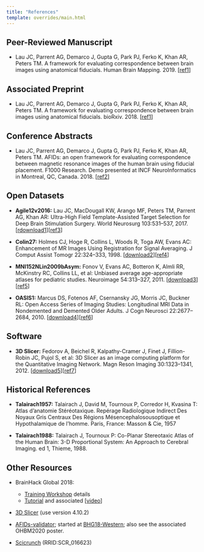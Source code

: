 ```yaml
---
title: "References"
template: overrides/main.html
---
```


## Peer-Reviewed Manuscript

* Lau JC, Parrent AG, Demarco J, Gupta G, Park PJ, Ferko K, Khan AR, Peters TM. A framework for evaluating correspondence between brain images using anatomical fiducials. Human Brain Mapping. 2019. [<a href="http://dx.doi.org/10.1002/hbm.24693" target="_blank">ref1</a>]

## Associated Preprint

* Lau JC, Parrent AG, Demarco J, Gupta G, Park PJ, Ferko K, Khan AR, Peters TM. A framework for evaluating correspondence between brain images using anatomical fiducials. bioRxiv. 2018. [<a href="https://www.biorxiv.org/content/early/2018/11/03/460675" target="_blank">ref1</a>]

## Conference Abstracts

* Lau JC, Parrent AG, Demarco J, Gupta G, Park PJ, Ferko K, Khan AR, Peters TM. AFIDs: an open framework for evaluating correspondence between magnetic resonance images of the human brain using fiducial placement. F1000 Research. Demo presented at INCF NeuroInformatics in Montreal, QC, Canada. 2018. [<a href="http://dx.doi.org/10.7490/f1000research.1115895.1" target="_blank">ref2</a>]

## Open Datasets

* **Agile12v2016:** Lau JC, MacDougall KW, Arango MF, Peters TM, Parrent AG, Khan AR: Ultra-High Field Template-Assisted Target Selection for Deep Brain Stimulation Surgery. World Neurosurg 103:531–537, 2017. [<a href="https://www.nitrc.org/projects/deepbrain7t/" target="_blank">rdownload1</a>][<a href="http://dx.doi.org/10.1016/j.wneu.2017.04.043" target="_blank">ref3</a>]

* **Colin27:** Holmes CJ, Hoge R, Collins L, Woods R, Toga AW, Evans AC: Enhancement of MR Images Using Registration for Signal Averaging. J Comput Assist Tomogr 22:324–333, 1998. [<a href="http://nist.mni.mcgill.ca/?p=935" target="_blank">download2</a>][<a href="http://dx.doi.org/10.1097/00004728-199803000-00032" target="_blank">ref4</a>]

* **MNI152NLin2009bAsym:** Fonov V, Evans AC, Botteron K, Almli RR, McKinstry RC, Collins LL, et al: Unbiased average age-appropriate atlases for pediatric studies. Neuroimage 54:313–327, 2011. [<a href="http://www.bic.mni.mcgill.ca/ServicesAtlases/ICBM152NLin2009" target="_blank">download3</a>][<a href="http://dx.doi.org/10.1016/j.neuroimage.2010.07.033" target="_blank">ref5</a>]

* **OASIS1:** Marcus DS, Fotenos AF, Csernansky JG, Morris JC, Buckner RL: Open Access Series of Imaging Studies: Longitudinal MRI Data in Nondemented and Demented Older Adults. J Cogn Neurosci 22:2677–2684, 2010. [<a href="https://www.oasis-brains.org" target="_blank">download4</a>][<a href="http://dx.doi.org/10.1162/jocn.2009.21407" target="_blank">ref6</a>]

## Software

* **3D Slicer:** Fedorov A, Beichel R, Kalpathy-Cramer J, Finet J, Fillion-Robin JC, Pujol S, et al: 3D Slicer as an image computing platform for the Quantitative Imaging Network. Magn Reson Imaging 30:1323–1341, 2012. [<a href="https://www.slicer.org/" target="_blank">download5</a>][<a href="http://dx.doi.org/10.1016/j.mri.2012.05.001" target="_blank">ref7</a>]

## Historical References

* **Talairach1957:** Talairach J, David M, Tournoux P, Corredor H, Kvasina T: Atlas d’anatomie Stéréotaxique. Repérage Radiologique Indirect Des Noyaux Gris Centraux Des Régions Mésencephalosousoptique et Hypothalamique de l’homme. Paris, France: Masson & Cie, 1957

* **Talairach1988:** Talairach J, Tournoux P: Co-Planar Stereotaxic Atlas of the Human Brain: 3-D Proportional System: An Approach to Cerebral Imaging. ed 1, Thieme, 1988.

## Other Resources

* BrainHack Global 2018:
	* <a href="https://github.com/jclauneuro/BHG18_afidprotocol" target="_blank">Training Workshop</a> details
	* <a href="https://github.com/BrainhackWestern/BrainhackWestern.github.io/wiki/Tutorials" target="_blank">Tutorial</a> and associated [<a href="https://www.youtube.com/watch?v=huGtd19_uiM" target="_blank">video</a>]

* <a href="https://www.slicer.org" target="_blank">3D Slicer</a> (use version 4.10.2)

* <a href="http://afids-validator.herokuapp.com" target="_blank">AFIDs-validator</a>; started at <a href="https://github.com/BrainhackWestern/BrainhackWestern.github.io/wiki/projects#landmark-validator" target="_blank">BHG18-Western</a>; also see the associated OHBM2020 poster.

* <a href="https://scicrunch.org/scicrunch/Resources/record/nlx_144509-1/SCR_016623/resolver" target="_blank">Scicrunch</a> (RRID:SCR_016623)
